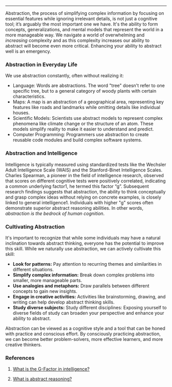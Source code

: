 
___

Abstraction, the process of simplifying complex information by focusing on essential features while ignoring irrelevant details, is not just a cognitive tool; it’s arguably the most important one we have. It's the ability to form concepts, generalizations, and mental models that represent the world in a more manageable way. We navigate a world of overwhelming and *increasing* complexity and as this complexity increases our ability to abstract will become even more critical. Enhancing your ability to abstract well is an emergency. 

### Abstraction in Everyday Life
We use abstraction constantly, often without realizing it:
* Language: Words are abstractions. The word "tree" doesn't refer to one specific tree, but to a general category of woody plants with certain characteristics.
* Maps: A map is an abstraction of a geographical area, representing key features like roads and landmarks while omitting details like individual houses.
* Scientific Models: Scientists use abstract models to represent complex phenomena like climate change or the structure of an atom. These models simplify reality to make it easier to understand and predict.
* Computer Programming: Programmers use abstraction to create reusable code modules and build complex software systems.

### Abstraction and Intelligence
Intelligence is typically measured using standardized tests like the Wechsler Adult Intelligence Scale (WAIS) and the Stanford-Binet Intelligence Scales. Charles Spearman, a pioneer in the field of intelligence research, observed that scores on different cognitive tests were positively correlated, indicating a common underlying factor1, he termed this factor “g”. Subsequent research findings suggests that abstraction, the ability to think conceptually and grasp complex ideas without relying on concrete examples, is closely linked to general intelligence1. Individuals with higher "g" scores often demonstrate superior abstract reasoning abilities. In other words, *abstraction is the bedrock of human cognition*.

### Cultivating Abstraction

It's important to recognize that while some individuals may have a natural inclination towards abstract thinking, everyone has the potential to improve this skill. While we naturally use abstraction, we can actively cultivate this skill:
* **Look for patterns:** Pay attention to recurring themes and similarities in different situations.
* **Simplify complex information:** Break down complex problems into smaller, more manageable parts.
* **Use analogies and metaphors:** Draw parallels between different concepts to gain new insights.
* **Engage in creative activities:** Activities like brainstorming, drawing, and writing can help develop abstract thinking skills.
* **Study diverse subjects:** Study different disciplines: Exposing yourself to diverse fields of study can broaden your perspective and enhance your ability to abstract.

Abstraction can be viewed as a cognitive style and a tool that can be honed with practice and conscious effort. By consciously practicing abstraction, we can become better problem-solvers, more effective learners, and more creative thinkers.


### References

1. [What is the G-Factor in intelligence?](https://en.wikipedia.org/wiki/G_factor_(psychometrics))

2. [What is abstract reasoning?](https://www.testpartnership.com/academy/abstract-reasoning.html#:~:text=It%20refers%20to%20the%20capacity,factor%20in%20cognitive%20ability%20testing.)